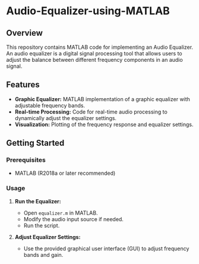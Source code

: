 # Audio-Equalizer-using-MATLAB
## Overview

This repository contains MATLAB code for implementing an Audio Equalizer. An audio equalizer is a digital signal processing tool that allows users to adjust the balance between different frequency components in an audio signal.

## Features

- **Graphic Equalizer:** MATLAB implementation of a graphic equalizer with adjustable frequency bands.
- **Real-time Processing:** Code for real-time audio processing to dynamically adjust the equalizer settings.
- **Visualization:** Plotting of the frequency response and equalizer settings.

## Getting Started

### Prerequisites

- MATLAB (R2018a or later recommended)

### Usage

1. **Run the Equalizer:**
   - Open `equalizer.m` in MATLAB.
   - Modify the audio input source if needed.
   - Run the script.

2. **Adjust Equalizer Settings:**
   - Use the provided graphical user interface (GUI) to adjust frequency bands and gain.
